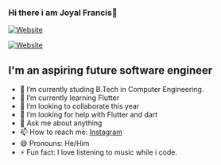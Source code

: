 ### Hi there i am Joyal Francis👋

[![Website](https://img.shields.io/website?down_color=light%20green&down_message=www.joyalfrancis.co&label=JOYAL%20FRANCIS&style=for-the-badge&up_color=green&url=https%3A%2F%2Fjoyalfrancis.co%2F)](https://joyalfrancis.co/)
 
[![Website](https://img.shields.io/badge/instagram-%23E4405F.svg?&style=for-the-badge&logo=instagram&logoColor=white)](https://www.instagram.com/heir__to_the__throne/?hl=en)
## I'm an aspiring future software engineer

- 🔭 I’m currently studing B.Tech in Computer Engineering.
- 🌱 I’m currently learning Flutter
- 👯 I’m looking to collaborate this year
- 🤔 I’m looking for help with Flutter and dart
- 💬 Ask me about anything
- 📫 How to reach me: [Instagram](https://www.instagram.com/heir__to_the__throne/?hl=en)
- 😄 Pronouns: He/Him
- ⚡ Fun fact: I love listening to music while i code.

